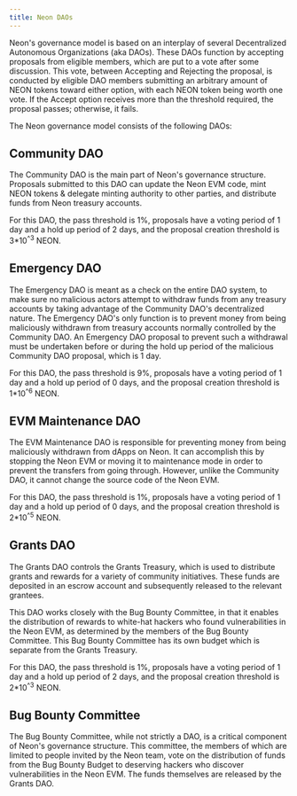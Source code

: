 ```yaml
---
title: Neon DAOs
---
```


Neon's governance model is based on an interplay of several Decentralized Autonomous Organizations (aka DAOs). These DAOs function by accepting proposals from eligible members, which are put to a vote after some discussion. This vote, between Accepting and Rejecting the proposal, is conducted by eligible DAO members submitting an arbitrary amount of NEON tokens toward either option, with each NEON token being worth one vote. If the Accept option receives more than the threshold required, the proposal passes; otherwise, it fails.

The Neon governance model consists of the following DAOs:

## Community DAO

The Community DAO is the main part of Neon's governance structure. Proposals submitted to this DAO can update the Neon EVM code, mint NEON tokens & delegate minting authority to other parties, and distribute funds from Neon treasury accounts.

For this DAO, the pass threshold is 1%, proposals have a voting period of 1 day and a hold up period of 2 days, and the proposal creation threshold is 3*10<sup>^3</sup> NEON.

## Emergency DAO

The Emergency DAO is meant as a check on the entire DAO system, to make sure no malicious actors attempt to withdraw funds from any treasury accounts by taking advantage of the Community DAO's decentralized nature. The Emergency DAO's only function is to prevent money from being maliciously withdrawn from treasury accounts normally controlled by the Community DAO. An Emergency DAO proposal to prevent such a withdrawal must be undertaken before or during the hold up period of the malicious Community DAO proposal, which is 1 day.

For this DAO, the pass threshold is 9%, proposals have a voting period of 1 day and a hold up period of 0 days, and the proposal creation threshold is 1*10<sup>^6</sup> NEON.

## EVM Maintenance DAO

The EVM Maintenance DAO is responsible for preventing money from being maliciously withdrawn from dApps on Neon. It can accomplish this by stopping the Neon EVM or moving it to maintenance mode in order to prevent the transfers from going through. However, unlike the Community DAO, it cannot change the source code of the Neon EVM.

For this DAO, the pass threshold is 1%, proposals have a voting period of 1 day and a hold up period of 0 days, and the proposal creation threshold is 2*10<sup>^5</sup> NEON.

## Grants DAO

The Grants DAO controls the Grants Treasury, which is used to distribute grants and rewards for a variety of community initiatives. These funds are deposited in an escrow account and subsequently released to the relevant grantees.

This DAO works closely with the Bug Bounty Committee, in that it enables the distribution of rewards to white-hat hackers who found vulnerabilities in the Neon EVM, as determined by the members of the Bug Bounty Committee. This Bug Bounty Committee has its own budget which is separate from the Grants Treasury.

For this DAO, the pass threshold is 1%, proposals have a voting period of 1 day and a hold up period of 2 days, and the proposal creation threshold is 2*10<sup>^3</sup> NEON.

## Bug Bounty Committee

The Bug Bounty Committee, while not strictly a DAO, is a critical component of Neon's governance structure. This committee, the members of which are limited to people invited by the Neon team, vote on the distribution of funds from the Bug Bounty Budget to deserving hackers who discover vulnerabilities in the Neon EVM. The funds themselves are released by the Grants DAO.
